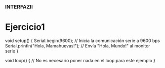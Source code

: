 ### INTERFAZII
# Ejercicio1
void setup() {
  Serial.begin(9600); // Inicia la comunicación serie a 9600 bps
  Serial.println("Hola, Mamahuevas!"); // Envía "Hola, Mundo!" al monitor serie
}

void loop() {
  // No es necesario poner nada en el loop para este ejemplo
}
